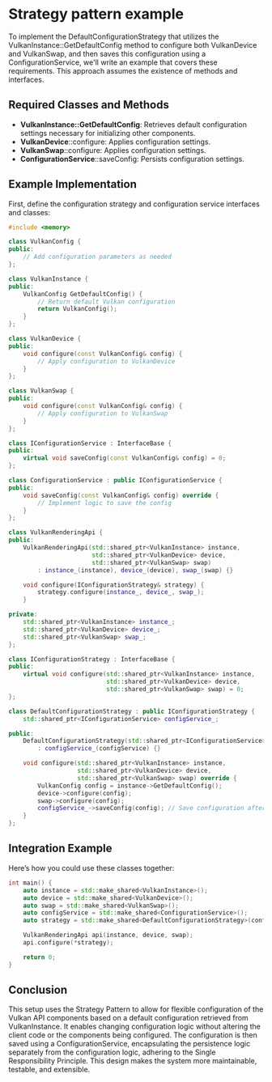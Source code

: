 # Strategy pattern example

To implement the DefaultConfigurationStrategy that utilizes the VulkanInstance::GetDefaultConfig method to configure both VulkanDevice and VulkanSwap, and then saves this configuration using a ConfigurationService, we'll write an example that covers these requirements. This approach assumes the existence of methods and interfaces.

## Required Classes and Methods

- **VulkanInstance::GetDefaultConfig**: Retrieves default configuration settings necessary for initializing other components.
- **VulkanDevice**::configure: Applies configuration settings.
- **VulkanSwap**::configure: Applies configuration settings.
- **ConfigurationService**::saveConfig: Persists configuration settings.

## Example Implementation

First, define the configuration strategy and configuration service interfaces and classes:

```cpp
#include <memory>

class VulkanConfig {
public:
    // Add configuration parameters as needed
};

class VulkanInstance {
public:
    VulkanConfig GetDefaultConfig() {
        // Return default Vulkan configuration
        return VulkanConfig();
    }
};

class VulkanDevice {
public:
    void configure(const VulkanConfig& config) {
        // Apply configuration to VulkanDevice
    }
};

class VulkanSwap {
public:
    void configure(const VulkanConfig& config) {
        // Apply configuration to VulkanSwap
    }
};

class IConfigurationService : InterfaceBase {
public:
    virtual void saveConfig(const VulkanConfig& config) = 0;
};

class ConfigurationService : public IConfigurationService {
public:
    void saveConfig(const VulkanConfig& config) override {
        // Implement logic to save the config
    }
};

class VulkanRenderingApi {
public:
    VulkanRenderingApi(std::shared_ptr<VulkanInstance> instance,
                       std::shared_ptr<VulkanDevice> device,
                       std::shared_ptr<VulkanSwap> swap)
        : instance_(instance), device_(device), swap_(swap) {}

    void configure(IConfigurationStrategy& strategy) {
        strategy.configure(instance_, device_, swap_);
    }

private:
    std::shared_ptr<VulkanInstance> instance_;
    std::shared_ptr<VulkanDevice> device_;
    std::shared_ptr<VulkanSwap> swap_;
};

class IConfigurationStrategy : InterfaceBase {
public:
    virtual void configure(std::shared_ptr<VulkanInstance> instance,
                           std::shared_ptr<VulkanDevice> device,
                           std::shared_ptr<VulkanSwap> swap) = 0;
};

class DefaultConfigurationStrategy : public IConfigurationStrategy {
    std::shared_ptr<IConfigurationService> configService_;

public:
    DefaultConfigurationStrategy(std::shared_ptr<IConfigurationService> configService)
        : configService_(configService) {}

    void configure(std::shared_ptr<VulkanInstance> instance,
                   std::shared_ptr<VulkanDevice> device,
                   std::shared_ptr<VulkanSwap> swap) override {
        VulkanConfig config = instance->GetDefaultConfig();
        device->configure(config);
        swap->configure(config);
        configService_->saveConfig(config); // Save configuration after applying
    }
};
```

## Integration Example

Here’s how you could use these classes together:

```cpp
int main() {
    auto instance = std::make_shared<VulkanInstance>();
    auto device = std::make_shared<VulkanDevice>();
    auto swap = std::make_shared<VulkanSwap>();
    auto configService = std::make_shared<ConfigurationService>();
    auto strategy = std::make_shared<DefaultConfigurationStrategy>(configService);

    VulkanRenderingApi api(instance, device, swap);
    api.configure(*strategy);

    return 0;
}
```

## Conclusion

This setup uses the Strategy Pattern to allow for flexible configuration of the Vulkan API components based on a default configuration retrieved from VulkanInstance. It enables changing configuration logic without altering the client code or the components being configured. The configuration is then saved using a ConfigurationService, encapsulating the persistence logic separately from the configuration logic, adhering to the Single Responsibility Principle. This design makes the system more maintainable, testable, and extensible.
